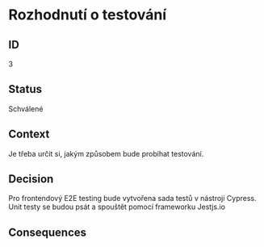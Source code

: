 <h1>Rozhodnutí o testování</li>

<h2>ID</h2>
3

<h2>Status</h2>
Schválené

<h2>Context</h2>
Je třeba určit si, jakým způsobem bude probíhat testování.
  

<h2>Decision</h2>
Pro frontendový E2E testing bude vytvořena sada testů v nástroji Cypress. Unit testy se budou psát a spouštět pomocí frameworku Jestjs.io

<h2>Consequences</h2>



